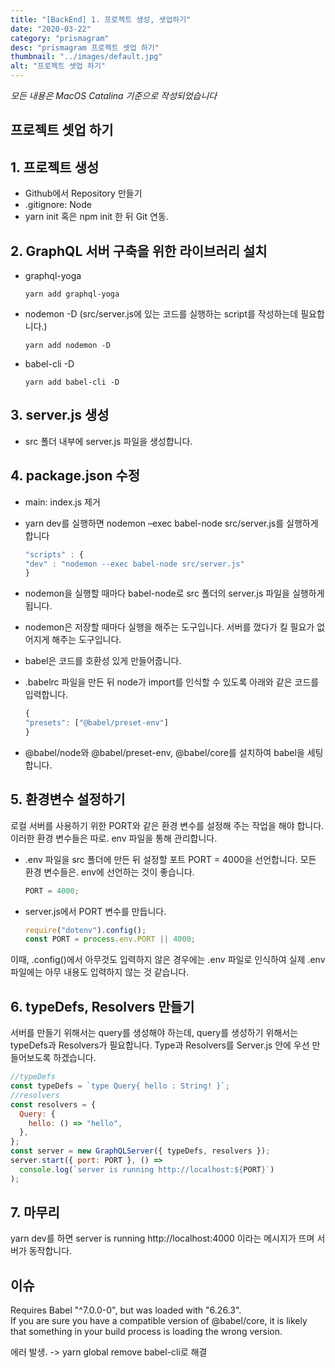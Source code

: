 ```yaml
---
title: "[BackEnd] 1. 프로젝트 생성, 셋업하기"
date: "2020-03-22"
category: "prismagram"
desc: "prismagram 프로젝트 셋업 하기"
thumbnail: "../images/default.jpg"
alt: "프로젝트 셋업 하기"
---
```


_모든 내용은 MacOS Catalina 기준으로 작성되었습니다_

## 프로젝트 셋업 하기

## 1. 프로젝트 생성

- Github에서 Repository 만들기
- .gitignore: Node
- yarn init 혹은 npm init 한 뒤 Git 연동.

## 2. GraphQL 서버 구축을 위한 라이브러리 설치

- graphql-yoga

  ```
  yarn add graphql-yoga
  ```

- nodemon -D (src/server.js에 있는 코드를 실행하는 script를 작성하는데 필요합니다.)

  ```
  yarn add nodemon -D
  ```

- babel-cli -D

  ```
  yarn add babel-cli -D
  ```

## 3. server.js 생성

- src 폴더 내부에 server.js 파일을 생성합니다.

## 4. package.json 수정

- main: index.js 제거
- yarn dev를 실행하면 nodemon –exec babel-node src/server.js를 실행하게 합니다

  ```js
  "scripts" : {
  "dev" : "nodemon --exec babel-node src/server.js"
  }
  ```

- nodemon을 실행할 때마다 babel-node로 src 폴더의 server.js 파일을 실행하게 됩니다.
- nodemon은 저장할 때마다 실행을 해주는 도구입니다. 서버를 껐다가 킬 필요가 없어지게 해주는 도구입니다.
- babel은 코드를 호환성 있게 만들어줍니다.
- .babelrc 파일을 만든 뒤 node가 import를 인식할 수 있도록 아래와 같은 코드를 입력합니다.

  ```js
  {
  "presets": ["@babel/preset-env"]
  }
  ```

- @babel/node와 @babel/preset-env, @babel/core를 설치하여 babel을 세팅합니다.

## 5. 환경변수 설정하기

로컬 서버를 사용하기 위한 PORT와 같은 환경 변수를 설정해 주는 작업을 해야 합니다. 이러한 환경 변수들은 따로. env 파일을 통해 관리합니다.

- .env 파일을 src 폴더에 만든 뒤 설정할 포트 PORT = 4000을 선언합니다. 모든 환경 변수들은. env에 선언하는 것이 좋습니다.

  ```js
  PORT = 4000;
  ```

- server.js에서 PORT 변수를 만듭니다.

  ```js
  require("dotenv").config();
  const PORT = process.env.PORT || 4000;
  ```

이때, .config()에서 아무것도 입력하지 않은 경우에는 .env 파일로 인식하여 실제 .env 파일에는 아무 내용도 입력하지 않는 것 같습니다.

## 6. typeDefs, Resolvers 만들기

서버를 만들기 위해서는 query를 생성해야 하는데, query를 생성하기 위해서는 typeDefs과 Resolvers가 필요합니다.
Type과 Resolvers를 Server.js 안에 우선 만들어보도록 하겠습니다.

```js
//typeDefs
const typeDefs = `type Query{ hello : String! }`;
//resolvers
const resolvers = {
  Query: {
    hello: () => "hello",
  },
};
const server = new GraphQLServer({ typeDefs, resolvers });
server.start({ port: PORT }, () =>
  console.log(`server is running http://localhost:${PORT}`)
);
```

## 7. 마무리

yarn dev를 하면 server is running http://localhost:4000 이라는 메시지가 뜨며 서버가 동작합니다.

## 이슈

Requires Babel "^7.0.0-0", but was loaded with "6.26.3".  
If you are sure you have a compatible version of @babel/core, it is likely that something in your build process is loading the wrong version.

에러 발생. -> yarn global remove babel-cli로 해결
